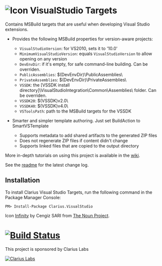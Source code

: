 # ![Icon](https://raw.github.com/clariuslabs/VisualStudio/master/icon/32.png) VisualStudio Targets


Contains MSBuild targets that are useful when developing Visual Studio extensions. 

* Provides the following MSBuild properties for version-aware projects:
  * `VisualStudioVersion`: for VS2010, sets it to '10.0'
  * `MinimumVisualStudioVersion`: equals `VisualStudioVersion` to allow opening on any version
  * `DevEnvDir`: if it's empty, for safe command-line building. Can be overriden.
  * `PublicAssemblies`: $(DevEnvDir)\PublicAssemblies\
  * `PrivateAssemblies`: $(DevEnvDir)\PrivateAssemblies\
  * `VSSDK`: the [VSSDK install directory]\VisualStudioIntegration\Common\Assemblies\ folder. Can be overriden.
  * `VSSDK20`: $(VSSDK)v2.0\
  * `VSSDK40`: $(VSSDK)v4.0\
  * `VSToolsPath`: path to the MSBuild targets for the VSSDK

* Smarter and simpler template authoring. Just set BuildAction to SmartVSTemplate
	* Supports <Include> metadata to add shared artifacts to the generated ZIP files
	* Does not regenerate ZIP files if content didn't change
	* Supports linked files that are copied to the output directory


More in-depth tutorials on using this project is available in the [wiki](https://github.com/clariuslabs/VisualStudio/wiki).

See the [readme](https://github.com/clariuslabs/VisualStudio/blob/master/nuget/Readme.txt) for the latest change log.

## Installation

To install Clarius Visual Studio Targets, run the following command in the Package Manager Console:

```
PM> Install-Package Clarius.VisualStudio
```



Icon [Infinity](http://thenounproject.com/term/infinity/9992/) by Cengiz SARI from [The Noun Project](http://thenounproject.com/).




[![Build Status](https://www.myget.org/BuildSource/Badge/clarius?identifier=97a997db-cde0-4f12-9d5f-a7e86b682873 "Build Status")](https://www.myget.org/gallery/clarius)
====================
This project is sponsored by Clarius Labs

[![Clarius Labs][2]][1]


  [1]: http://clariuslabs.github.io/
  [2]: http://clariuslabs.github.io/media/clariuslabs.png (Clarius Labs Logo)
